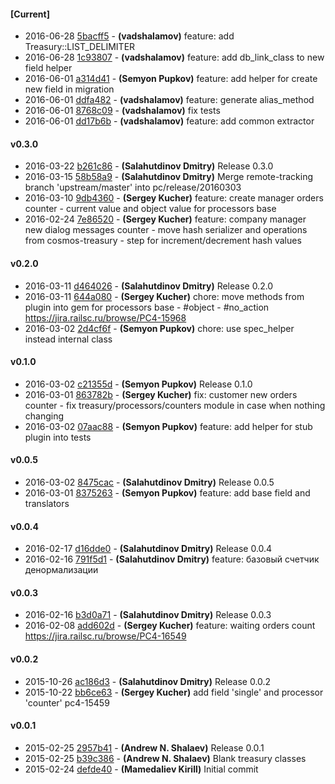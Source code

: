 
#### [Current]
 * 2016-06-28 [5bacff5](../../commit/5bacff5) - __(vadshalamov)__ feature: add Treasury::LIST_DELIMITER
 * 2016-06-28 [1c93807](../../commit/1c93807) - __(vadshalamov)__ feature: add db_link_class to new field helper
 * 2016-06-01 [a314d41](../../commit/a314d41) - __(Semyon Pupkov)__ feature: add helper for create new field in migration
 * 2016-06-01 [ddfa482](../../commit/ddfa482) - __(vadshalamov)__ feature: generate alias_method
 * 2016-06-01 [8768c09](../../commit/8768c09) - __(vadshalamov)__ fix tests
 * 2016-06-01 [dd17b6b](../../commit/dd17b6b) - __(vadshalamov)__ feature: add common extractor

#### v0.3.0
 * 2016-03-22 [b261c86](../../commit/b261c86) - __(Salahutdinov Dmitry)__ Release 0.3.0
 * 2016-03-15 [58b58a9](../../commit/58b58a9) - __(Salahutdinov Dmitry)__ Merge remote-tracking branch 'upstream/master' into pc/release/20160303
 * 2016-03-10 [9db4360](../../commit/9db4360) - __(Sergey Kucher)__ feature: create manager orders counter - current value and object value for processors base
 * 2016-02-24 [7e86520](../../commit/7e86520) - __(Sergey Kucher)__ feature: company manager new dialog messages counter - move hash serializer and operations from cosmos-treasury - step for increment/decrement hash values

#### v0.2.0
 * 2016-03-11 [d464026](../../commit/d464026) - __(Salahutdinov Dmitry)__ Release 0.2.0
 * 2016-03-11 [644a080](../../commit/644a080) - __(Sergey Kucher)__ chore: move methods from plugin into gem for processors base - #object - #no_action https://jira.railsc.ru/browse/PC4-15968
 * 2016-03-02 [2d4cf6f](../../commit/2d4cf6f) - __(Semyon Pupkov)__ chore: use spec_helper instead internal class

#### v0.1.0
 * 2016-03-02 [c21355d](../../commit/c21355d) - __(Semyon Pupkov)__ Release 0.1.0
 * 2016-03-01 [863782b](../../commit/863782b) - __(Sergey Kucher)__ fix: customer new orders counter - fix treasury/processors/counters module in case when nothing changing
 * 2016-03-02 [07aac88](../../commit/07aac88) - __(Semyon Pupkov)__ feature: add helper for stub plugin into tests

#### v0.0.5
 * 2016-03-02 [8475cac](../../commit/8475cac) - __(Salahutdinov Dmitry)__ Release 0.0.5
 * 2016-03-01 [8375263](../../commit/8375263) - __(Semyon Pupkov)__ feature: add base field and translators

#### v0.0.4
 * 2016-02-17 [d16dde0](../../commit/d16dde0) - __(Salahutdinov Dmitry)__ Release 0.0.4
 * 2016-02-16 [791f5d1](../../commit/791f5d1) - __(Salahutdinov Dmitry)__ feature: базовый счетчик денормализации

#### v0.0.3
 * 2016-02-16 [b3d0a71](../../commit/b3d0a71) - __(Salahutdinov Dmitry)__ Release 0.0.3
 * 2016-02-08 [add602d](../../commit/add602d) - __(Sergey Kucher)__ feature: waiting orders count https://jira.railsc.ru/browse/PC4-16549

#### v0.0.2
 * 2015-10-26 [ac186d3](../../commit/ac186d3) - __(Salahutdinov Dmitry)__ Release 0.0.2
 * 2015-10-22 [bb6ce63](../../commit/bb6ce63) - __(Sergey Kucher)__ add field 'single' and  processor 'counter' pc4-15459

#### v0.0.1
 * 2015-02-25 [2957b41](../../commit/2957b41) - __(Andrew N. Shalaev)__ Release 0.0.1
 * 2015-02-25 [b39c386](../../commit/b39c386) - __(Andrew N. Shalaev)__ Blank treasury classes
 * 2015-02-24 [defde40](../../commit/defde40) - __(Mamedaliev Kirill)__ Initial commit
